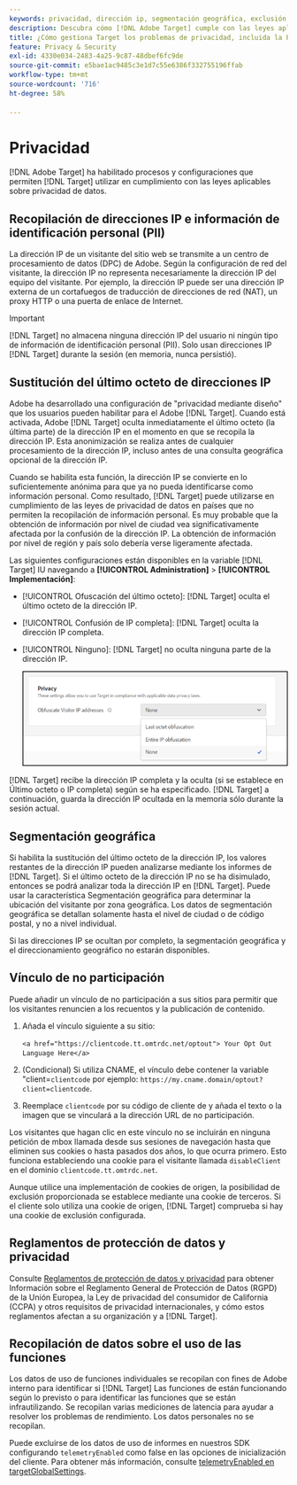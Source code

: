 ```yaml
---
keywords: privacidad, dirección ip, segmentación geográfica, exclusión, exclusión, exclusión, privacidad de datos, regulaciones gubernamentales, regulaciones, rgpd, ccpa, privacidad, información de identificación personal, PII
description: Descubra cómo [!DNL Adobe Target] cumple con las leyes aplicables sobre privacidad de datos, incluida la recopilación y administración de direcciones IP, PII e instrucciones de exclusión.
title: ¿Cómo gestiona Target los problemas de privacidad, incluida la PII?
feature: Privacy & Security
exl-id: 4330e034-2483-4a25-9c87-48dbef6fc9de
source-git-commit: e5bae1ac9485c3e1d7c55e6386f332755196ffab
workflow-type: tm+mt
source-wordcount: '716'
ht-degree: 58%

---
```


# Privacidad

[!DNL Adobe Target] ha habilitado procesos y configuraciones que permiten [!DNL Target] utilizar en cumplimiento con las leyes aplicables sobre privacidad de datos.

## Recopilación de direcciones IP e información de identificación personal (PII)

La dirección IP de un visitante del sitio web se transmite a un centro de procesamiento de datos (DPC) de Adobe. Según la configuración de red del visitante, la dirección IP no representa necesariamente la dirección IP del equipo del visitante. Por ejemplo, la dirección IP puede ser una dirección IP externa de un cortafuegos de traducción de direcciones de red (NAT), un proxy HTTP o una puerta de enlace de Internet.

>[!IMPORTANT]
>
>[!DNL Target] no almacena ninguna dirección IP del usuario ni ningún tipo de información de identificación personal (PII). Solo usan direcciones IP [!DNL Target] durante la sesión (en memoria, nunca persistió).

## Sustitución del último octeto de direcciones IP

Adobe ha desarrollado una configuración de &quot;privacidad mediante diseño&quot; que los usuarios pueden habilitar para el Adobe [!DNL Target]. Cuando está activada, Adobe [!DNL Target] oculta inmediatamente el último octeto (la última parte) de la dirección IP en el momento en que se recopila la dirección IP. Esta anonimización se realiza antes de cualquier procesamiento de la dirección IP, incluso antes de una consulta geográfica opcional de la dirección IP.

Cuando se habilita esta función, la dirección IP se convierte en lo suficientemente anónima para que ya no pueda identificarse como información personal. Como resultado, [!DNL Target] puede utilizarse en cumplimiento de las leyes de privacidad de datos en países que no permiten la recopilación de información personal. Es muy probable que la obtención de información por nivel de ciudad vea significativamente afectada por la confusión de la dirección IP. La obtención de información por nivel de región y país solo debería verse ligeramente afectada.

Las siguientes configuraciones están disponibles en la variable [!DNL Target] IU navegando a **[!UICONTROL Administration]** > **[!UICONTROL Implementación]**:

* [!UICONTROL Ofuscación del último octeto]: [!DNL Target] oculta el último octeto de la dirección IP.
* [!UICONTROL Confusión de IP completa]: [!DNL Target] oculta la dirección IP completa.
* [!UICONTROL Ninguno]: [!DNL Target] no oculta ninguna parte de la dirección IP.

  ![obfuscate-ip-options](assets/obfuscate-ip.png)

[!DNL Target] recibe la dirección IP completa y la oculta (si se establece en Último octeto o IP completa) según se ha especificado. [!DNL Target] a continuación, guarda la dirección IP ocultada en la memoria sólo durante la sesión actual.

## Segmentación geográfica

Si habilita la sustitución del último octeto de la dirección IP, los valores restantes de la dirección IP pueden analizarse mediante los informes de [!DNL Target]. Si el último octeto de la dirección IP no se ha disimulado, entonces se podrá analizar toda la dirección IP en [!DNL Target]. Puede usar la característica Segmentación geográfica para determinar la ubicación del visitante por zona geográfica. Los datos de segmentación geográfica se detallan solamente hasta el nivel de ciudad o de código postal, y no a nivel individual.

Si las direcciones IP se ocultan por completo, la segmentación geográfica y el direccionamiento geográfico no estarán disponibles.

## Vínculo de no participación

Puede añadir un vínculo de no participación a sus sitios para permitir que los visitantes renuncien a los recuentos y la publicación de contenido.

1. Añada el vínculo siguiente a su sitio:

   `<a href="https://clientcode.tt.omtrdc.net/optout"> Your Opt Out Language Here</a>`

1. (Condicional) Si utiliza CNAME, el vínculo debe contener la variable &quot;client=`clientcode` por ejemplo:
   `https://my.cname.domain/optout?client=clientcode`.

1. Reemplace `clientcode` por su código de cliente de y añada el texto o la imagen que se vinculará a la dirección URL de no participación.

Los visitantes que hagan clic en este vínculo no se incluirán en ninguna petición de mbox llamada desde sus sesiones de navegación hasta que eliminen sus cookies o hasta pasados dos años, lo que ocurra primero. Esto funciona estableciendo una cookie para el visitante llamada `disableClient` en el dominio `clientcode.tt.omtrdc.net`.

Aunque utilice una implementación de cookies de origen, la posibilidad de exclusión proporcionada se establece mediante una cookie de terceros. Si el cliente solo utiliza una cookie de origen, [!DNL Target] comprueba si hay una cookie de exclusión configurada.

## Reglamentos de protección de datos y privacidad

Consulte [Reglamentos de protección de datos y privacidad](/help/dev/before-implement/privacy/cmp-privacy-and-general-data-protection-regulation.md) para obtener Información sobre el Reglamento General de Protección de Datos (RGPD) de la Unión Europea, la Ley de privacidad del consumidor de California (CCPA) y otros requisitos de privacidad internacionales, y cómo estos reglamentos afectan a su organización y a [!DNL Target].

## Recopilación de datos sobre el uso de las funciones

Los datos de uso de funciones individuales se recopilan con fines de Adobe interno para identificar si [!DNL Target] Las funciones de están funcionando según lo previsto o para identificar las funciones que se están infrautilizando. Se recopilan varias mediciones de latencia para ayudar a resolver los problemas de rendimiento. Los datos personales no se recopilan.

Puede excluirse de los datos de uso de informes en nuestros SDK configurando `telemetryEnabled` como false en las opciones de inicialización del cliente. Para obtener más información, consulte [telemetryEnabled en targetGlobalSettings](/help/dev/implement/client-side/atjs/atjs-functions/targetglobalsettings.md#telemetryenabled).
